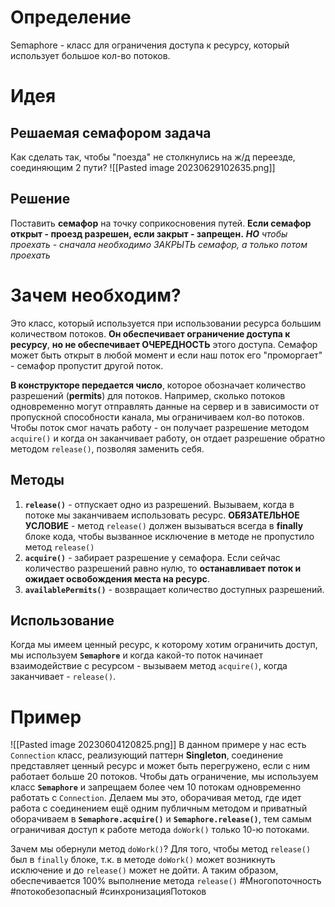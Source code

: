 # Определение
Semaphore - класс для ограничения доступа к ресурсу, который использует большое кол-во потоков.
# Идея
## Решаемая семафором задача
Как сделать так, чтобы "поезда" не столкнулись на ж/д переезде, соединяющим 2 пути?
![[Pasted image 20230629102635.png]]
## Решение
Поставить **семафор** на точку соприкосновения путей. **Если семафор открыт - проезд разрешен, если закрыт - запрещен.** ***НО*** *чтобы проехать - сначала необходимо ЗАКРЫТЬ семафор, а только потом проехать* 
# Зачем необходим?
Это класс, который используется при использовании ресурса большим количеством потоков. **Он обеспечивает ограничение доступа к ресурсу**, **но не обеспечивает ОЧЕРЕДНОСТЬ** этого доступа. Семафор может быть открыт в любой момент и если наш поток его "проморгает" - семафор пропустит другой поток.

**В конструкторе передается число**, которое обозначает количество разрешений (**permits**) для потоков. Например, сколько потоков одновременно могут отправлять данные на сервер и в зависимости от пропускной способности канала, мы ограничиваем кол-во потоков. Чтобы поток смог начать работу - он получает разрешение методом `acquire()` и когда он заканчивает работу, он отдает разрешение обратно методом `release()`, позволяя заменить себя.

## Методы
1) **`release()`** - отпускает одно из разрешений. Вызываем, когда в потоке мы заканчиваем использовать ресурс. **ОБЯЗАТЕЛЬНОЕ УСЛОВИЕ** - метод `release()` должен вызываться всегда в **finally** блоке кода, чтобы вызванное исключение в методе не пропустило метод `release()`
2) **`acquire()`** - забирает разрешение у семафора. Если сейчас количество разрешений равно нулю, то **останавливает поток и ожидает освобождения места на ресурс**.
3) **`availablePermits()`** - возвращает количество доступных разрешений.
## Использование
Когда мы имеем ценный ресурс, к которому хотим ограничить доступ, мы используем **`Semaphore`** и когда какой-то поток начинает взаимодействие с ресурсом - вызываем метод `acquire()`, когда заканчивает - `release()`.
# Пример
![[Pasted image 20230604120825.png]]
В данном примере у нас есть `Connection` класс, реализующий паттерн **Singleton**, соединение представляет ценный ресурс и может быть перегружено, если с ним работает больше 20 потоков. Чтобы дать ограничение, мы используем класс **`Semaphore`** и запрещаем более чем 10 потокам одновременно работать с `Connection`. Делаем мы это, оборачивая метод, где идет работа с соединением ещё одним публичным методом и приватный оборачиваем в **`Semaphore.acquire()`** и **`Semaphore.release()`**, тем самым ограничивая доступ к работе метода `doWork()` только 10-ю потоками.

Зачем мы обернули метод `doWork()`? Для того, чтобы метод `release()` был в `finally` блоке, т.к. в методе `doWork()` может возникнуть исключение и до `release()` может не дойти. А таким образом, обеспечивается 100% выполнение метода `release()`
#Многопоточность #потокобезопасный #синхронизацияПотоков 